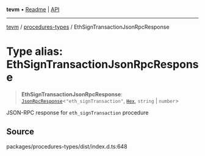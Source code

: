 **tevm** • [Readme](../../README.md) \| [API](../../modules.md)

***

[tevm](../../README.md) / [procedures-types](../README.md) / EthSignTransactionJsonRpcResponse

# Type alias: EthSignTransactionJsonRpcResponse

> **EthSignTransactionJsonRpcResponse**: [`JsonRpcResponse`](../../index/type-aliases/JsonRpcResponse.md)\<`"eth_signTransaction"`, [`Hex`](../../index/type-aliases/Hex.md), `string` \| `number`\>

JSON-RPC response for `eth_signTransaction` procedure

## Source

packages/procedures-types/dist/index.d.ts:648

